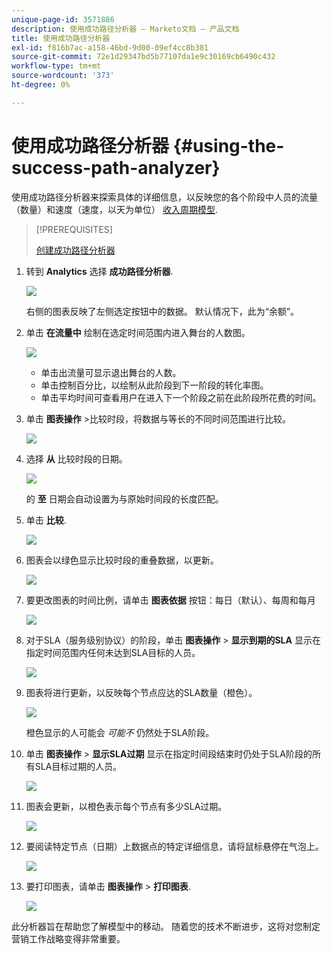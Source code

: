 ```yaml
---
unique-page-id: 3571886
description: 使用成功路径分析器 — Marketo文档 — 产品文档
title: 使用成功路径分析器
exl-id: f816b7ac-a158-46bd-9d00-09ef4cc8b381
source-git-commit: 72e1d29347bd5b77107da1e9c30169cb6490c432
workflow-type: tm+mt
source-wordcount: '373'
ht-degree: 0%

---
```


# 使用成功路径分析器 {#using-the-success-path-analyzer}

使用成功路径分析器来探索具体的详细信息，以反映您的各个阶段中人员的流量（数量）和速度（速度，以天为单位） [收入周期模型](/help/marketo/product-docs/reporting/revenue-cycle-analytics/revenue-cycle-models/understanding-revenue-models.md).

>[!PREREQUISITES]
>
>[创建成功路径分析器](/help/marketo/product-docs/reporting/revenue-cycle-analytics/revenue-cycle-models/create-a-success-path-analyzer.md)

1. 转到 **Analytics** 选择 **成功路径分析器**.

   ![](assets/image2015-6-12-17-3a23-3a53.png)

   右侧的图表反映了左侧选定按钮中的数据。 默认情况下，此为“余额”。

1. 单击 **在流量中** 绘制在选定时间范围内进入舞台的人数图。

   ![](assets/image2015-6-12-17-3a30-3a52.png)

   * 单击出流量可显示退出舞台的人数。
   * 单击控制百分比，以绘制从此阶段到下一阶段的转化率图。
   * 单击平均时间可查看用户在进入下一个阶段之前在此阶段所花费的时间。

1. 单击 **图表操作** >比较时段，将数据与等长的不同时间范围进行比较。

   ![](assets/image2015-6-12-17-3a39-3a15.png)

1. 选择 **从** 比较时段的日期。

   ![](assets/image2015-6-12-17-3a43-3a49.png)

   的 **至** 日期会自动设置为与原始时间段的长度匹配。

1. 单击 **比较**.

   ![](assets/image2015-6-12-17-3a44-3a8.png)

1. 图表会以绿色显示比较时段的重叠数据，以更新。

   ![](assets/image2015-6-12-17-3a46-3a16.png)

1. 要更改图表的时间比例，请单击 **图表依据** 按钮：每日（默认）、每周和每月

   ![](assets/image2015-6-12-17-3a46-3a55.png)

1. 对于SLA（服务级别协议）的阶段，单击 **图表操作** > **显示到期的SLA** 显示在指定时间范围内任何未达到SLA目标的人员。

   ![](assets/image2015-6-12-17-3a49-3a23.png)

1. 图表将进行更新，以反映每个节点应达的SLA数量（橙色）。

   ![](assets/image2015-6-12-17-3a50-3a16.png)

   橙色显示的人可能会 *可能不* 仍然处于SLA阶段。

1. 单击 **图表操作** > **显示SLA过期** 显示在指定时间段结束时仍处于SLA阶段的所有SLA目标过期的人员。

   ![](assets/image2015-6-12-17-3a51-3a39.png)

1. 图表会更新，以橙色表示每个节点有多少SLA过期。

   ![](assets/image2015-6-12-17-3a52-3a17.png)

1. 要阅读特定节点（日期）上数据点的特定详细信息，请将鼠标悬停在气泡上。

   ![](assets/image2015-6-12-17-3a52-3a49.png)

1. 要打印图表，请单击 **图表操作** > **打印图表**.

   ![](assets/image2015-6-12-17-3a53-3a34.png)

此分析器旨在帮助您了解模型中的移动。 随着您的技术不断进步，这将对您制定营销工作战略变得非常重要。
